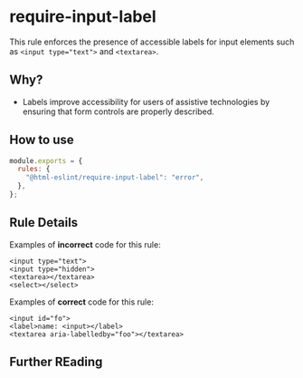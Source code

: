 # require-input-label

This rule enforces the presence of accessible labels for input elements such as `<input type="text">` and `<textarea>`.

## Why?

- Labels improve accessibility for users of assistive technologies by ensuring that form controls are properly described.

## How to use

```js,.eslintrc.js
module.exports = {
  rules: {
    "@html-eslint/require-input-label": "error",
  },
};
```

## Rule Details

Examples of **incorrect** code for this rule:

```html,incorrect
<input type="text">
<input type="hidden">
<textarea></textarea>
<select></select>
```

Examples of **correct** code for this rule:

```html,correct
<input id="fo">
<label>name: <input></label>
<textarea aria-labelledby="foo"></textarea>
```

## Further REading

